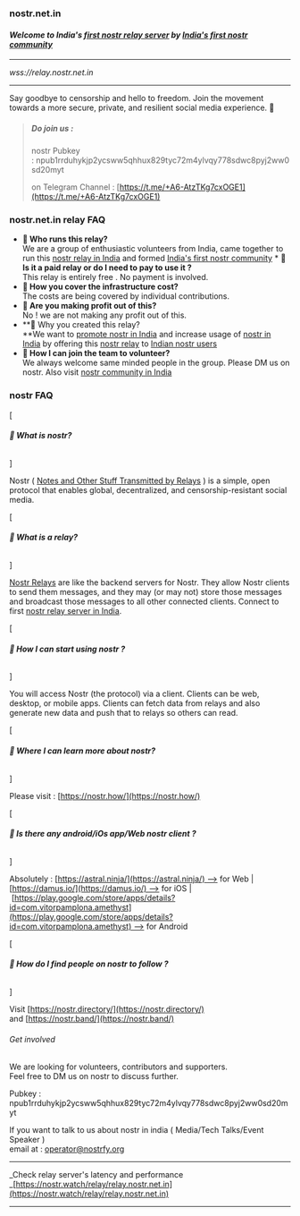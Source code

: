 ### **nostr.net.in**

#### _Welcome to India's [first nostr relay server](https://nostr.net.in) by [India's first nostr community](https://nostrfy.org)_

* * *

_wss://relay.nostr.net.in_

* * *

Say goodbye to censorship and hello to freedom. Join the movement towards a more secure, private, and resilient social media experience. 🤙

> ##### **Do join us :** 
> 
> nostr Pubkey : npub1rrduhykjp2ycsww5qhhux829tyc72m4ylvqy778sdwc8pyj2ww0sd20myt  
>   
> on Telegram Channel : [https://t.me/+A6-AtzTKg7cxOGE1](https://t.me/+A6-AtzTKg7cxOGE1)  
>   

### **nostr.net.in relay FAQ**

*   **🤙 Who runs this relay?**  
    We are a group of enthusiastic volunteers from India, came together to run this [nostr relay in India](https://nostr.net.in) and formed [India's first nostr community](https://nostrfy.org)
[](https://nostrhq.org)*   **🤙 Is it a paid relay or do I need to pay to use it ?**  
    This relay is entirely free . No payment is involved.
*   **🤙 How you cover the infrastructure cost?**  
    The costs are being covered by individual contributions. 
*   **🤙 Are you making profit out of this?**  
    No ! we are not making any profit out of this.
*   **🤙 Why you created this relay?  
    **We want to [promote nostr in India](https://nostrfy.org) and increase usage of [nostr in India](https://nostrfy.org) by offering this [nostr relay](https://nostr.net.in) to [Indian nostr users](https://nostrfy.org)
*   **🤙 How I can join the team to volunteer?**  
    We always welcome same minded people in the group. Please DM us on nostr. Also visit [nostr community in India](https://nostrfy.org)

### **nostr FAQ**

[

###### **🤙 What is nostr?**

]

Nostr ( [Notes and Other Stuff Transmitted by Relays](https://nostr.com) ) is a simple, open protocol that enables global, decentralized, and censorship-resistant social media.

[

###### **🤙 What is a relay?**

]

[Nostr Relays](https://nostr.net.in) are like the backend servers for Nostr. They allow Nostr clients to send them messages, and they may (or may not) store those messages and broadcast those messages to all other connected clients. Connect to first [nostr relay server in India](https://nostr.net.in).

[

###### **🤙 How I can start using nostr ?**

]

You will access Nostr (the protocol) via a client. Clients can be web, desktop, or mobile apps. Clients can fetch data from relays and also generate new data and push that to relays so others can read. 

[

###### **🤙 Where I can learn more about nostr?**

]

Please visit : [https://nostr.how/](https://nostr.how/)

[

###### **🤙 Is there any android/iOs app/Web nostr client ?**

]

Absolutely : [https://astral.ninja/](https://astral.ninja/) --> for Web | [https://damus.io/](https://damus.io/) --> for iOS | [https://play.google.com/store/apps/details?id=com.vitorpamplona.amethyst](https://play.google.com/store/apps/details?id=com.vitorpamplona.amethyst) --> for Android

[

###### **🤙 How do I find people on nostr to follow ?**

]

Visit [https://nostr.directory/](https://nostr.directory/) and [https://nostr.band/](https://nostr.band/)

###### Get involved   
  


We are looking for volunteers, contributors and supporters.  
Feel free to DM us on nostr to discuss further.  
  
  
Pubkey : npub1rrduhykjp2ycsww5qhhux829tyc72m4ylvqy778sdwc8pyj2ww0sd20myt  
  
  
  
  
If you want to talk to us about nostr in india ( Media/Tech Talks/Event Speaker )  
email at : operator@nostrfy.org

* * *

_Check relay server's latency and performance  
_[https://nostr.watch/relay/relay.nostr.net.in](https://nostr.watch/relay/relay.nostr.net.in)

* * *
